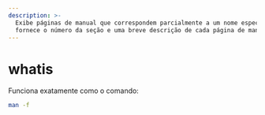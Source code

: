 ```yaml
---
description: >-
  Exibe páginas de manual que correspondem parcialmente a um nome específico e
  fornece o número da seção e uma breve descrição de cada página de manual.
---
```


# whatis

Funciona exatamente como o comando:

```bash
man -f
```
